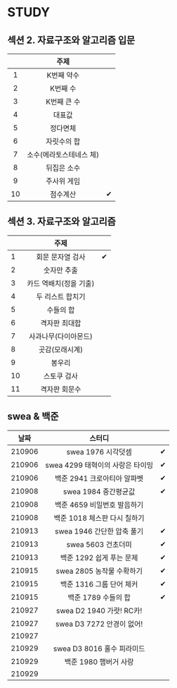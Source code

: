 # STUDY



## 섹션 2. 자료구조와 알고리즘 입문

|      |          주제           |      |
| :--: | :---------------------: | :--: |
|  1   |       K번째 약수        |      |
|  2   |        K번째 수         |      |
|  3   |       K번째 큰 수       |      |
|  4   |         대표값          |      |
|  5   |        정다면체         |      |
|  6   |       자릿수의 합       |      |
|  7   | 소수(에라토스테네스 체) |      |
|  8   |       뒤집은 소수       |      |
|  9   |       주사위 게임       |      |
|  10  |        점수계산         |  ✔   |



## 섹션 3. 자료구조와 알고리즘

|      |          주제          |      |
| ---- | :--------------------: | :--: |
| 1    |    회문 문자열 검사    |  ✔   |
| 2    |      숫자만 추출       |      |
| 3    | 카드 역배치(정올 기출) |      |
| 4    |    두 리스트 합치기    |      |
| 5    |       수들의 합        |      |
| 6    |     격자판 최대합      |      |
| 7    |  사과나무(다이아몬드)  |      |
| 8    |     곳감(모래시계)     |      |
| 9    |         봉우리         |      |
| 10   |      스토쿠 검사       |      |
| 11   |     격자판 회문수      |      |



## swea & 백준

|  날짜  |              스터디              |      |
| :----: | :------------------------------: | :--: |
| 210906 |        swea 1976 시각덧셈        |  ✔   |
| 210906 | swea 4299 태혁이의 사랑은 타이밍 |  ✔   |
| 210906 |   백준 2941 크로아티아 알파벳    |  ✔   |
| 210908 |       swea 1984 중간평균값       |  ✔   |
| 210908 |   백준 4659 비밀번호 발음하기    |      |
| 210908 |   백준 1018 체스판 다시 칠하기   |      |
| 210913 |    swea 1946 간단한 압축 풀기    |  ✔   |
| 210913 |        swea 5603 건초더미        |  ✔   |
| 210913 |     백준 1292 쉽게 푸는 문제     |  ✔   |
| 210915 |    swea 2805 농작물 수확하기     |  ✔   |
| 210915 |     백준 1316 그룹 단어 체커     |  ✔   |
| 210915 |       백준 1789 수들의 합        |  ✔   |
| 210927 |     swea D2 1940 가랏! RC카!     |      |
| 210927 |    swea D3 7272 안경이 없어!     |      |
| 210927 |                                  |      |
| 210929 |    swea D3 8016 홀수 피라미드    |      |
| 210929 |      백준 1980 햄버거 사랑       |      |
| 210929 |                                  |      |

